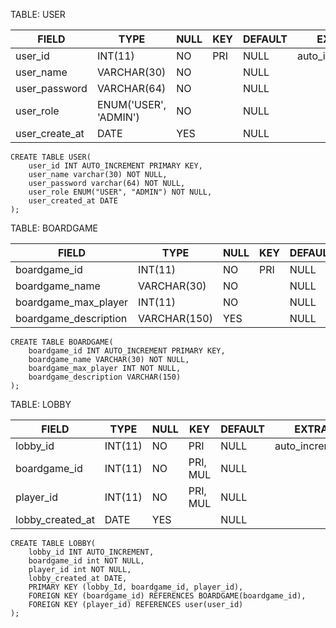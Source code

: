 TABLE: USER

| FIELD  | TYPE | NULL | KEY  | DEFAULT | EXTRA |
| ------------- | ------------- | ------------- | ------------- | ------------- | ------------- |
| user_id | INT(11)  | NO  | PRI  | NULL | auto_increment  |
| user_name  | VARCHAR(30)  | NO  | | NULL | |
| user_password  | VARCHAR(64)  | NO  | | NULL |  |
| user_role  | ENUM('USER', 'ADMIN')  | NO  | | NULL |  |
| user_create_at  | DATE  | YES  |  | NULL | |

```mySQL
CREATE TABLE USER(
	user_id INT AUTO_INCREMENT PRIMARY KEY,
	user_name varchar(30) NOT NULL,
	user_password varchar(64) NOT NULL,
	user_role ENUM("USER", "ADMIN") NOT NULL,
	user_created_at DATE
);
```

TABLE: BOARDGAME

| FIELD  | TYPE | NULL | KEY  | DEFAULT | EXTRA |
| ------------- | ------------- | ------------- | ------------- | ------------- | ------------- |
| boardgame_id | INT(11)  | NO  | PRI  | NULL | auto_increment  |
| boardgame_name  | VARCHAR(30)  | NO  | | NULL | |
| boardgame_max_player  | INT(11)  | NO  | | NULL |  |
| boardgame_description  | VARCHAR(150) | YES  | | NULL |  |

```MySQL
CREATE TABLE BOARDGAME(
	boardgame_id INT AUTO_INCREMENT PRIMARY KEY,
	boardgame_name VARCHAR(30) NOT NULL,
	boardgame_max_player INT NOT NULL,
	boardgame_description VARCHAR(150)
);
```

TABLE: LOBBY

| FIELD  | TYPE | NULL | KEY  | DEFAULT | EXTRA |
| ------------- | ------------- | ------------- | ------------- | ------------- | ------------- |
| lobby_id	 | INT(11)  | NO  | PRI  | NULL | auto_increment  |
| boardgame_id  | INT(11)  | NO  | PRI, MUL | NULL | |
| player_id  | INT(11)  | NO  | PRI, MUL | NULL |  |
| lobby_created_at  | DATE | YES  | | NULL |  |

```MySQL
CREATE TABLE LOBBY(
	lobby_id INT AUTO_INCREMENT,
	boardgame_id int NOT NULL,
	player_id int NOT NULL,
	lobby_created_at DATE,
	PRIMARY KEY (lobby_Id, boardgame_id, player_id),
	FOREIGN KEY (boardgame_id) REFERENCES BOARDGAME(boardgame_id),
	FOREIGN KEY (player_id) REFERENCES user(user_id)
);
```
